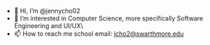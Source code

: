 - 👋 Hi, I’m @jennycho02
- 👀 I’m interested in Computer Science, more specifically Software Engineering and UI/UX\
- 📫 How to reach me 
  school email: jcho2@swarthmore.edu

